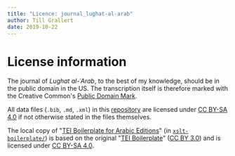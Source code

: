 ```yaml
---
title: "Licence: journal_lughat-al-arab"
author: Till Grallert
date: 2019-10-22
---
```


# License information

The journal of *Lughat al-ʿArab*, to the best of my knowledge, should be in the public domain in the US. The transcription itself is therefore marked with the Creative Common's [Public Domain Mark](https://creativecommons.org/publicdomain/mark/1.0/).

All data files (`.bib`, `.md`, `.xml`) in this [repository](https://github.com/OpenArabicPE/journal_lughat-al-arab) are licensed under [CC BY-SA 4.0](http://creativecommons.org/licenses/by-sa/4.0/) if not otherwise stated in the files themselves.

The local copy of "[TEI Boilerplate for Arabic Editions](https://github.com/tillgrallert/tei-boilerplate-arabic-editions)"  (in [`xslt-boilerplate/`](xslt-boilerplate/)) is based on the original "[TEI Boilerplate](https://github.com/GrantLS/TEI-Boilerplate)" ([CC BY 3.0](http://creativecommons.org/licenses/by/3.0/)) and is licensed under [CC BY-SA 4.0](http://creativecommons.org/licenses/by-sa/4.0/).
